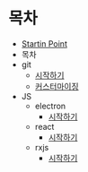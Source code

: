 # 목차
* [Startin Point](../README.md)
* 목차
* git
  * [시작하기](../git/start.md)
  * [커스터마이징](../git/customize.md)
* JS
  * electron
    * [시작하기](../js/electronjs/start.md)
  * react
    * [시작하기](../js/reactjs/start.md)
  * rxjs
    * [시작하기](../js/rxjs/start.md)



